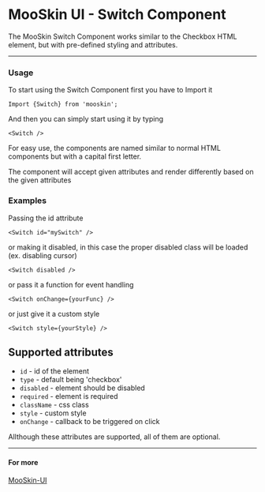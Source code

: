 # MooSkin UI - Switch Component

The MooSkin Switch Component works similar to the Checkbox HTML element, but with pre-defined styling and attributes.

___

### Usage

To start using the Switch Component first you have to Import it

```
Import {Switch} from 'mooskin';
```

And then you can simply start using it by typing

```
<Switch />
```

For easy use, the components are named similar to normal HTML components but with a capital first letter.

The component will accept given attributes and render differently based on the given attributes

### Examples

Passing the id attribute

```
<Switch id="mySwitch" />
```

or making it disabled, in this case the proper disabled class will be loaded (ex. disabling cursor)

```
<Switch disabled />
```

or pass it a function for event handling

```
<Switch onChange={yourFunc} />
```

or just give it a custom style

```
<Switch style={yourStyle} />
```

## Supported attributes

* `id` - id of the element
* `type` - default being 'checkbox'
* `disabled` - element should be disabled
* `required` - element is required
* `className` - css class
* `style` - custom style
* `onChange` - callback to be triggered on click

Allthough these attributes are supported, all of them are optional.

___


#### For more

[MooSkin-UI](https://github.com/moosend/mooskin-ui)